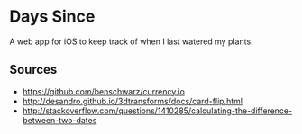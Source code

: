 # Days Since

A web app for iOS to keep track of when I last watered my plants.

## Sources
- https://github.com/benschwarz/currency.io
- http://desandro.github.io/3dtransforms/docs/card-flip.html
- http://stackoverflow.com/questions/1410285/calculating-the-difference-between-two-dates